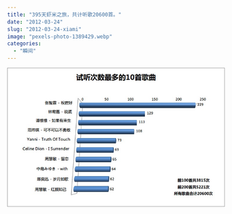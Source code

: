 ```yaml
---
title: "395天虾米之旅，共计听歌20600首。"
date: "2012-03-24"
slug: "2012-03-24-xiami"
image: "pexels-photo-1389429.webp"
categories: 
  - "瞬间"
---
```


![](images/1.jpg "1")
